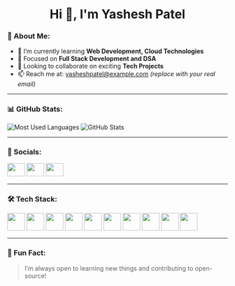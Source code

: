 <h1 align="center">Hi 👋, I'm Yashesh Patel</h1>

### 🔔 About Me:

- 🌱 I’m currently learning **Web Development, Cloud Technologies**
- 🧠 Focused on **Full Stack Development and DSA**
- 🤝 Looking to collaborate on exciting **Tech Projects**
- 📫 Reach me at: yasheshpatel@example.com *(replace with your real email)*

---

### 📊 GitHub Stats:
![Most Used Languages](https://github-readme-stats.vercel.app/api/top-langs/?username=yasheshpatel4&layout=compact&theme=radical)
![GitHub Stats](https://github-readme-stats.vercel.app/api?username=yasheshpatel4&show_icons=true&theme=radical)

---

### 🔗 Socials:
<p align="left">
  <a href="https://www.linkedin.com/in/your-linkedin-id/" target="blank"><img src="https://cdn.jsdelivr.net/npm/simple-icons@3.0.1/icons/linkedin.svg" height="30" width="40" /></a>
  <a href="https://www.codechef.com/users/your-codechef-id" target="blank"><img src="https://cdn.jsdelivr.net/npm/simple-icons@3.0.1/icons/codechef.svg" height="30" width="40" /></a>
  <a href="https://leetcode.com/your-leetcode-id/" target="blank"><img src="https://cdn.jsdelivr.net/npm/simple-icons@3.0.1/icons/leetcode.svg" height="30" width="40" /></a>
</p>

---

### 🛠️ Tech Stack:

<p align="left">
  <img src="https://cdn.jsdelivr.net/gh/devicons/devicon/icons/java/java-original.svg" width="40" height="40"/>
  <img src="https://cdn.jsdelivr.net/gh/devicons/devicon/icons/spring/spring-original.svg" width="40" height="40"/>
  <img src="https://cdn.jsdelivr.net/gh/devicons/devicon/icons/javascript/javascript-original.svg" width="40" height="40"/>
  <img src="https://cdn.jsdelivr.net/gh/devicons/devicon/icons/react/react-original.svg" width="40" height="40"/>
  <img src="https://cdn.jsdelivr.net/gh/devicons/devicon/icons/html5/html5-original.svg" width="40" height="40"/>
  <img src="https://cdn.jsdelivr.net/gh/devicons/devicon/icons/css3/css3-original.svg" width="40" height="40"/>
  <img src="https://cdn.jsdelivr.net/gh/devicons/devicon/icons/mysql/mysql-original.svg" width="40" height="40"/>
  <img src="https://cdn.jsdelivr.net/gh/devicons/devicon/icons/mongodb/mongodb-original.svg" width="40" height="40"/>
  <img src="https://cdn.jsdelivr.net/gh/devicons/devicon/icons/docker/docker-original.svg" width="40" height="40"/>
  <img src="https://cdn.jsdelivr.net/gh/devicons/devicon/icons/linux/linux-original.svg" width="40" height="40"/>
</p>

---

### 🧮 Fun Fact:
> I’m always open to learning new things and contributing to open-source!

